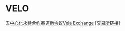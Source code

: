 # VELO

[去中心化永续合约赛道新协议Vela Exchange](https://www.techflowpost.com/article/2042) \[[交易所链接](https://app.vela.exchange/?refer=RNYYH9E3)]
